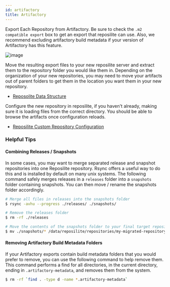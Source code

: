```yaml
---
id: artifactory
title: Artifactory
---
```


Export Each Repository from Artifactory.
Be sure to check the `.m2 compatible export` box to get an export that reposilite can use. Also, we recommend excluding artifactory build metadata if your version of Artifactory has this feature.
    
![image](https://user-images.githubusercontent.com/823828/167173140-6777ed00-d5e6-44b9-bf40-c337bae712a9.png)
    
Move the resulting export files to your new reposilite server and extract them to the repository folder you would like them in.
Depending on the organization of your new repositories, you may need to move your artifacts out of parent folders to get them in the location you want them in your new repository.
   
* [Reposolite Data Structure](https://reposilite-nl595cx48-dzikoysk.vercel.app/guide/manual#data-structure)

Configure the new repository in reposilite, if you haven't already, making sure it is loading files from the correct directory.
You should be able to browse the artifacts once configuration reloads.
    
* [Reposilite Custom Repository Configuration](https://reposilite-nl595cx48-dzikoysk.vercel.app/guide/repositories)

### Helpful Tips

#### Combining Releases / Snapshots

In some cases, you may want to merge separated release and snapshot repositories into one Reposilite repository. Rsync offers a useful way to do this and is installed by default on many unix systems. The following command safely merges releases in a `releases` folder into a `snapshots` folder containing snapshots. You can then move / rename the snapshots folder accordingly.

```bash
# Merge all files in releases into the snapshots folder
$ rsync -avhu --progress ./releases/ ./snapshots/

# Remove the releases folder
$ rm -rf ./releases

# Move the contents of the snapshots folder to your final target repository
$ mv ./snapshots/* /data/reposilite/repositories/my-migrated-repository/
```

#### Removing Artifactory Build Metadata Folders

If your Artifactory exports contain build metadata folders that you would prefer to remove, you can use the following command to help remove them. This command performs a find for all directories, in the current directory, ending in `.artifactory-metadata`, and removes them from the system.

```bash
$ rm -rf `find . -type d -name *.artifactory-metadata`
```

